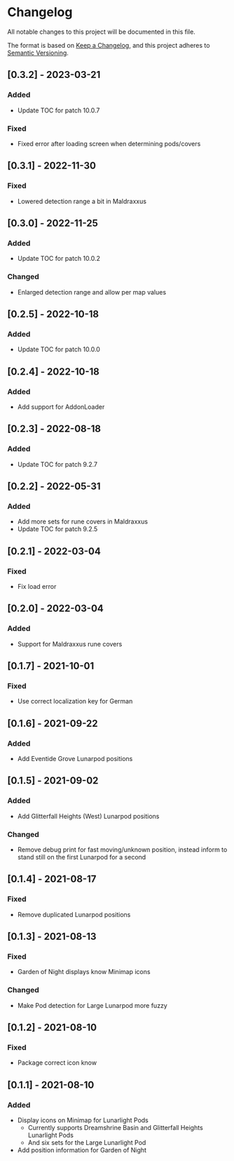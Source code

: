 # Changelog
All notable changes to this project will be documented in this file.

The format is based on [Keep a Changelog](https://keepachangelog.com/en/1.0.0/),
and this project adheres to [Semantic Versioning](https://semver.org/spec/v2.0.0.html).


## [0.3.2] - 2023-03-21
### Added
 - Update TOC for patch 10.0.7
### Fixed
 - Fixed error after loading screen when determining pods/covers

## [0.3.1] - 2022-11-30
### Fixed
 - Lowered detection range a bit in Maldraxxus

## [0.3.0] - 2022-11-25
### Added
 - Update TOC for patch 10.0.2
### Changed
 - Enlarged detection range and allow per map values

## [0.2.5] - 2022-10-18
### Added
 - Update TOC for patch 10.0.0

## [0.2.4] - 2022-10-18
### Added
 - Add support for AddonLoader

## [0.2.3] - 2022-08-18
### Added
 - Update TOC for patch 9.2.7

## [0.2.2] - 2022-05-31
### Added
 - Add more sets for rune covers in Maldraxxus
 - Update TOC for patch 9.2.5

## [0.2.1] - 2022-03-04
### Fixed
 - Fix load error

## [0.2.0] - 2022-03-04
### Added
 - Support for Maldraxxus rune covers

## [0.1.7] - 2021-10-01
### Fixed
 - Use correct localization key for German

## [0.1.6] - 2021-09-22
### Added
 - Add Eventide Grove Lunarpod positions

## [0.1.5] - 2021-09-02
### Added
 - Add Glitterfall Heights (West) Lunarpod positions
### Changed
 - Remove debug print for fast moving/unknown position, instead inform to stand still on the first Lunarpod for a second

## [0.1.4] - 2021-08-17
### Fixed
 - Remove duplicated Lunarpod positions

## [0.1.3] - 2021-08-13
### Fixed
 - Garden of Night displays know Minimap icons
### Changed
 - Make Pod detection for Large Lunarpod more fuzzy

## [0.1.2] - 2021-08-10
### Fixed
 - Package correct icon know

## [0.1.1] - 2021-08-10
### Added
 - Display icons on Minimap for Lunarlight Pods
   + Currently supports Dreamshrine Basin and Glitterfall Heights Lunarlight Pods
   + And six sets for the Large Lunarlight Pod
 - Add position information for Garden of Night
